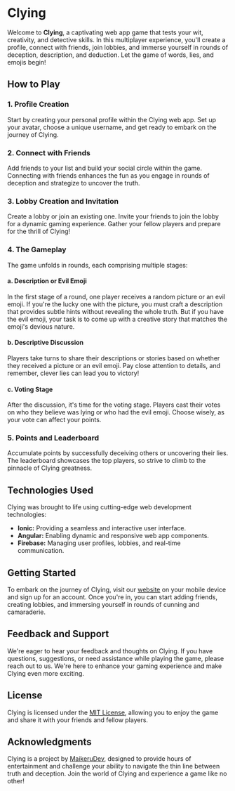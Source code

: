 # Clying

Welcome to **Clying**, a captivating web app game that tests your wit, creativity, and detective skills. In this multiplayer experience, you'll create a profile, connect with friends, join lobbies, and immerse yourself in rounds of deception, description, and deduction. Let the game of words, lies, and emojis begin!

## How to Play

### 1. Profile Creation

Start by creating your personal profile within the Clying web app. Set up your avatar, choose a unique username, and get ready to embark on the journey of Clying.

### 2. Connect with Friends

Add friends to your list and build your social circle within the game. Connecting with friends enhances the fun as you engage in rounds of deception and strategize to uncover the truth.

### 3. Lobby Creation and Invitation

Create a lobby or join an existing one. Invite your friends to join the lobby for a dynamic gaming experience. Gather your fellow players and prepare for the thrill of Clying!

### 4. The Gameplay

The game unfolds in rounds, each comprising multiple stages:

#### a. Description or Evil Emoji

In the first stage of a round, one player receives a random picture or an evil emoji. If you're the lucky one with the picture, you must craft a description that provides subtle hints without revealing the whole truth. But if you have the evil emoji, your task is to come up with a creative story that matches the emoji's devious nature.

#### b. Descriptive Discussion

Players take turns to share their descriptions or stories based on whether they received a picture or an evil emoji. Pay close attention to details, and remember, clever lies can lead you to victory!

#### c. Voting Stage

After the discussion, it's time for the voting stage. Players cast their votes on who they believe was lying or who had the evil emoji. Choose wisely, as your vote can affect your points.

### 5. Points and Leaderboard

Accumulate points by successfully deceiving others or uncovering their lies. The leaderboard showcases the top players, so strive to climb to the pinnacle of Clying greatness.

## Technologies Used

Clying was brought to life using cutting-edge web development technologies:

- **Ionic:** Providing a seamless and interactive user interface.
- **Angular:** Enabling dynamic and responsive web app components.
- **Firebase:** Managing user profiles, lobbies, and real-time communication.

## Getting Started

To embark on the journey of Clying, visit our [website](https://clyingweb.web.app/) on your mobile device and sign up for an account. Once you're in, you can start adding friends, creating lobbies, and immersing yourself in rounds of cunning and camaraderie.

## Feedback and Support

We're eager to hear your feedback and thoughts on Clying. If you have questions, suggestions, or need assistance while playing the game, please reach out to us. We're here to enhance your gaming experience and make Clying even more exciting.

## License

Clying is licensed under the [MIT License](LICENSE.md), allowing you to enjoy the game and share it with your friends and fellow players.

## Acknowledgments

Clying is a project by [MaikeruDev](https://github.com/MaikeruDev), designed to provide hours of entertainment and challenge your ability to navigate the thin line between truth and deception. Join the world of Clying and experience a game like no other!
